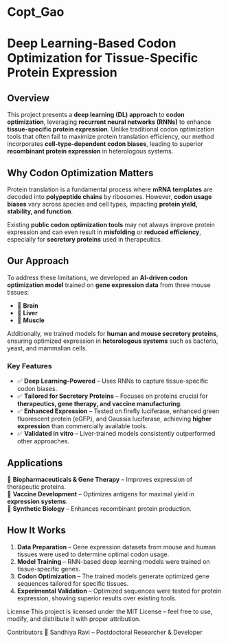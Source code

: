 # Copt_Gao

# **Deep Learning-Based Codon Optimization for Tissue-Specific Protein Expression**

## **Overview**
This project presents a **deep learning (DL) approach** to **codon optimization**, leveraging **recurrent neural networks (RNNs)** to enhance **tissue-specific protein expression**. Unlike traditional codon optimization tools that often fail to maximize protein translation efficiency, our method incorporates **cell-type-dependent codon biases**, leading to superior **recombinant protein expression** in heterologous systems.

## **Why Codon Optimization Matters**
Protein translation is a fundamental process where **mRNA templates** are decoded into **polypeptide chains** by ribosomes. However, **codon usage biases** vary across species and cell types, impacting **protein yield, stability, and function**. 

Existing **public codon optimization tools** may not always improve protein expression and can even result in **misfolding** or **reduced efficiency**, especially for **secretory proteins** used in therapeutics.

## **Our Approach**
To address these limitations, we developed an **AI-driven codon optimization model** trained on **gene expression data** from three mouse tissues:

- 🧠 **Brain**
- 🏥 **Liver**
- 💪 **Muscle**

Additionally, we trained models for **human and mouse secretory proteins**, ensuring optimized expression in **heterologous systems** such as bacteria, yeast, and mammalian cells.

### **Key Features**
- ✅ **Deep Learning-Powered** – Uses RNNs to capture tissue-specific codon biases.
- ✅ **Tailored for Secretory Proteins** – Focuses on proteins crucial for **therapeutics, gene therapy, and vaccine manufacturing**.
- ✅ **Enhanced Expression** – Tested on firefly luciferase, enhanced green fluorescent protein (eGFP), and Gaussia luciferase, achieving **higher expression** than commercially available tools.
- ✅ **Validated in vitro** – Liver-trained models consistently outperformed other approaches.

## **Applications**
🚀 **Biopharmaceuticals & Gene Therapy** – Improves expression of therapeutic proteins.  
🦠 **Vaccine Development** – Optimizes antigens for maximal yield in **expression systems**.  
🔬 **Synthetic Biology** – Enhances recombinant protein production.  

## **How It Works**
1. **Data Preparation** – Gene expression datasets from mouse and human tissues were used to determine optimal codon usage.
2. **Model Training** – RNN-based deep learning models were trained on tissue-specific genes.
3. **Codon Optimization** – The trained models generate optimized gene sequences tailored for specific tissues.
4. **Experimental Validation** – Optimized sequences were tested for protein expression, showing superior results over existing tools.


License
This project is licensed under the MIT License – feel free to use, modify, and distribute it with proper attribution.

Contributors
👤 Sandhiya Ravi – Postdoctoral Researcher & Developer

